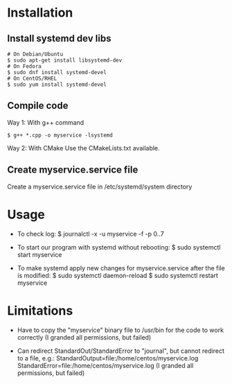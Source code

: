 # Installation
## Install systemd dev libs
```
# On Debian/Ubuntu
$ sudo apt-get install libsystemd-dev
# On Fedora
$ sudo dnf install systemd-devel
# On CentOS/RHEL
$ sudo yum install systemd-devel
```

## Compile code
Way 1: With g++ command
```
$ g++ *.cpp -o myservice -lsystemd
```

Way 2: With CMake
Use the CMakeLists.txt available.

## Create myservice.service file
Create a myservice.service file in /etc/systemd/system directory

# Usage
- To check log:
$ journalctl -x -u myservice -f -p 0..7

- To start our program with systemd without rebooting:
$ sudo systemctl start myservice

- To make systemd apply new changes for myservice.service after the file is modified:
$ sudo systemctl daemon-reload
$ sudo systemctl restart myservice

# Limitations
- Have to copy the "myservice" binary file to /usr/bin for the code to work correctly
  (I granded all permissions, but failed)

- Can redirect StandardOut/StandardError to "journal", but cannot redirect to a file, e.g.:
	StandardOutput=file:/home/centos/myservice.log
	StandardError=file:/home/centos/myservice.log
  (I granded all permissions, but failed)
